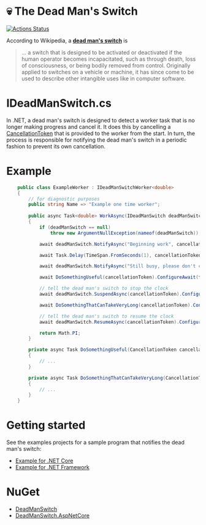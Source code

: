 # 💀 The Dead Man's Switch

[![Actions Status](https://github.com/amoerie/dead-man-switch/workflows/build/badge.svg)](https://github.com/amoerie/dead-man-switch/actions)


According to Wikipedia, a [**dead man's switch**](https://en.wikipedia.org/wiki/Dead_man%27s_switch) is

> ... a switch that is designed to be activated or deactivated if the human operator becomes incapacitated, such as through death, loss of consciousness, or being bodily removed from control. Originally applied to switches on a vehicle or machine, it has since come to be used to describe other intangible uses like in computer software.


# IDeadManSwitch.cs

In .NET, a dead man's switch is designed to detect a worker task that is no longer making progress and cancel it. It does this by cancelling a [CancellationToken](https://docs.microsoft.com/en-us/dotnet/api/system.threading.cancellationtoken) that is provided to the worker from the start. In turn, the process is responsible for notifying the dead man's switch in a periodic fashion to prevent its own cancellation.

# Example

```csharp
    public class ExampleWorker : IDeadManSwitchWorker<double>
    {
        // for diagnostic purposes
        public string Name => "Example one time worker";
        
        public async Task<double> WorkAsync(IDeadManSwitch deadManSwitch, CancellationToken cancellationToken)
        {
            if (deadManSwitch == null)
                throw new ArgumentNullException(nameof(deadManSwitch));

            await deadManSwitch.NotifyAsync("Beginning work", cancellationToken).ConfigureAwait(false);

            await Task.Delay(TimeSpan.FromSeconds(1), cancellationToken).ConfigureAwait(false);

            await deadManSwitch.NotifyAsync("Still busy, please don't cancel", cancellationToken).ConfigureAwait(false);

            await DoSomethingUseful(cancellationToken).ConfigureAwait(false);

            // tell the dead man's switch to stop the clock
            await deadManSwitch.SuspendAsync(cancellationToken).ConfigureAwait(false);

            await DoSomethingThatCanTakeVeryLong(cancellationToken).ConfigureAwait(false);

            // tell the dead man's switch to resume the clock
            await deadManSwitch.ResumeAsync(cancellationToken).ConfigureAwait(false);

            return Math.PI;
        }

        private async Task DoSomethingUseful(CancellationToken cancellationToken)
        {
            // ...
        }

        private async Task DoSomethingThatCanTakeVeryLong(CancellationToken cancellationToken)
        {
            // ...
        }
    }
```

# Getting started

See the examples projects for a sample program that notifies the dead man's switch:

- [Example for .NET Core](https://github.com/amoerie/dead-man-switch/tree/master/src/DeadManSwitch.Examples.AspNetCore)
- [Example for .NET Framework](https://github.com/amoerie/dead-man-switch/tree/master/src/DeadManSwitch.Examples.AspNetFramework)

# NuGet

- [DeadManSwitch](https://www.nuget.org/packages/DeadManSwitch/)
- [DeadManSwitch.AspNetCore](https://www.nuget.org/packages/DeadManSwitch.AspNetCore/)
